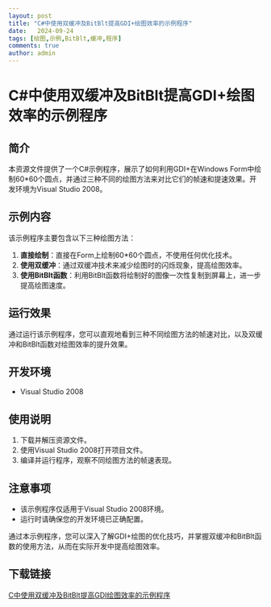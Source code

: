 ```yaml
---
layout: post
title: "C#中使用双缓冲及BitBlt提高GDI+绘图效率的示例程序"
date:   2024-09-24
tags: [绘图,示例,BitBlt,缓冲,程序]
comments: true
author: admin
---
```

# C#中使用双缓冲及BitBlt提高GDI+绘图效率的示例程序

## 简介
本资源文件提供了一个C#示例程序，展示了如何利用GDI+在Windows Form中绘制60*60个圆点，并通过三种不同的绘图方法来对比它们的帧速和提速效果。开发环境为Visual Studio 2008。

## 示例内容
该示例程序主要包含以下三种绘图方法：

1. **直接绘制**：直接在Form上绘制60*60个圆点，不使用任何优化技术。
2. **使用双缓冲**：通过双缓冲技术来减少绘图时的闪烁现象，提高绘图效率。
3. **使用BitBlt函数**：利用BitBlt函数将绘制好的图像一次性复制到屏幕上，进一步提高绘图速度。

## 运行效果
通过运行该示例程序，您可以直观地看到三种不同绘图方法的帧速对比，以及双缓冲和BitBlt函数对绘图效率的提升效果。

## 开发环境
- Visual Studio 2008

## 使用说明
1. 下载并解压资源文件。
2. 使用Visual Studio 2008打开项目文件。
3. 编译并运行程序，观察不同绘图方法的帧速表现。

## 注意事项
- 该示例程序仅适用于Visual Studio 2008环境。
- 运行时请确保您的开发环境已正确配置。

通过本示例程序，您可以深入了解GDI+绘图的优化技巧，并掌握双缓冲和BitBlt函数的使用方法，从而在实际开发中提高绘图效率。

## 下载链接

[C中使用双缓冲及BitBlt提高GDI绘图效率的示例程序](https://pan.quark.cn/s/908a19374388)